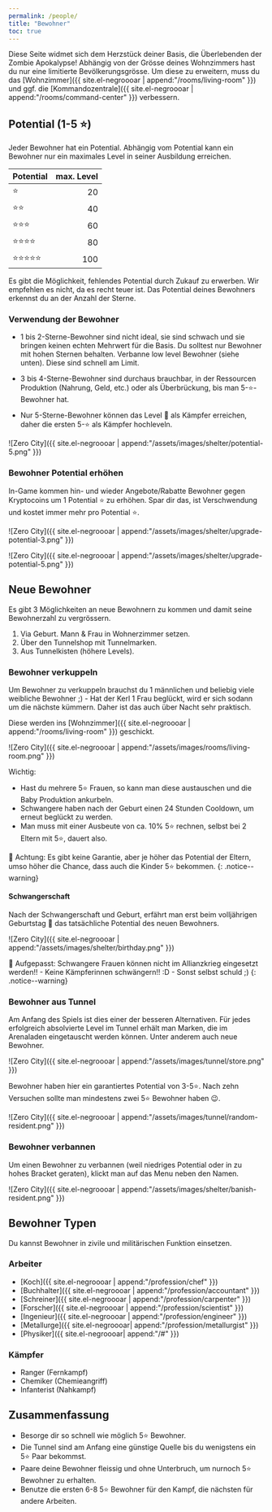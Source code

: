 ```yaml
---
permalink: /people/
title: "Bewohner"
toc: true
---
```


Diese Seite widmet sich dem Herzstück deiner Basis, die Überlebenden der Zombie Apokalypse! Abhängig von der Grösse deines Wohnzimmers hast du nur eine limitierte Bevölkerungsgrösse. Um diese zu erweitern, muss du das [Wohnzimmer]({{ site.el-negroooar | append:"/rooms/living-room" }}) und ggf. die [Kommandozentrale]({{ site.el-negroooar | append:"/rooms/command-center" }}) verbessern.

## Potential (1-5 :star:)

Jeder Bewohner hat ein Potential. Abhängig vom Potential kann ein Bewohner nur ein maximales Level in seiner Ausbildung erreichen.

| Potential                      | max. Level |
| ------------------------------ | ----: |
| :star:                         | 20    |
| :star::star:                   | 40    |
| :star::star::star:             | 60    |
| :star::star::star::star:       | 80    |
| :star::star::star::star::star: | 100   |

Es gibt die Möglichkeit, fehlendes Potential durch Zukauf zu erwerben. Wir empfehlen es nicht, da es recht teuer ist. Das Potential deines Bewohners erkennst du an der Anzahl der Sterne.

### Verwendung der Bewohner

- 1 bis 2-Sterne-Bewohner sind nicht ideal, sie sind schwach und sie bringen keinen echten Mehrwert für die Basis. Du solltest nur Bewohner mit hohen Sternen behalten. Verbanne low level Bewohner (siehe unten). Diese sind schnell am Limit.

- 3 bis 4-Sterne-Bewohner sind durchaus brauchbar, in der Ressourcen Produktion (Nahrung, Geld, etc.) oder als Überbrückung, bis man 5-:star:-Bewohner hat.

- Nur 5-Sterne-Bewohner können das Level :100: als Kämpfer erreichen, daher die ersten 5-:star: als Kämpfer hochleveln.

![Zero City]({{ site.el-negroooar | append:"/assets/images/shelter/potential-5.png" }})


### Bewohner Potential erhöhen

In-Game kommen hin- und wieder Angebote/Rabatte Bewohner gegen Kryptocoins um 1 Potential :star: zu erhöhen. Spar dir das, ist Verschwendung und kostet immer mehr pro Potential :star:.

![Zero City]({{ site.el-negroooar | append:"/assets/images/shelter/upgrade-potential-3.png" }})

![Zero City]({{ site.el-negroooar | append:"/assets/images/shelter/upgrade-potential-5.png" }})


## Neue Bewohner

Es gibt 3 Möglichkeiten an neue Bewohnern zu kommen und damit seine Bewohnerzahl zu vergrössern.

1. Via Geburt. Mann & Frau in Wohnerzimmer setzen.
2. Über den Tunnelshop mit Tunnelmarken.
3. Aus Tunnelkisten (höhere Levels).

### Bewohner verkuppeln

Um Bewohner zu verkuppeln brauchst du 1 männlichen und beliebig viele weibliche Bewohner ;) - Hat der Kerl 1 Frau beglückt, wird er sich sodann um die nächste kümmern. Daher ist das auch über Nacht sehr praktisch.

Diese werden ins [Wohnzimmer]({{ site.el-negroooar | append:"/rooms/living-room" }}) geschickt.

![Zero City]({{ site.el-negroooar | append:"/assets/images/rooms/living-room.png" }})

Wichtig:
- Hast du mehrere 5:star: Frauen, so kann man diese austauschen und die Baby Produktion ankurbeln.
- Schwangere haben nach der Geburt einen 24 Stunden Cooldown, um erneut beglückt zu werden.
- Man muss mit einer Ausbeute von ca. 10% 5:star: rechnen, selbst bei 2 Eltern mit 5:star:, dauert also.

 :round_pushpin: Achtung: Es gibt keine Garantie, aber je höher das Potential der Eltern, umso höher die Chance, dass auch die Kinder 5:star: bekommen.
{: .notice--warning}


#### Schwangerschaft

Nach der Schwangerschaft und Geburt, erfährt man erst beim volljährigen Geburtstag :birthday: das tatsächliche Potential des neuen Bewohners.

![Zero City]({{ site.el-negroooar | append:"/assets/images/shelter/birthday.png" }})

 :round_pushpin: Aufgepasst: Schwangere Frauen können nicht im Allianzkrieg eingesetzt werden!! - Keine Kämpferinnen schwängern!! :D - Sonst selbst schuld ;)
{: .notice--warning}

### Bewohner aus Tunnel

Am Anfang des Spiels ist dies einer der besseren Alternativen. Für jedes erfolgreich absolvierte Level im Tunnel erhält man Marken, die im Arenaladen eingetauscht werden können. Unter anderem auch neue Bewohner.

![Zero City]({{ site.el-negroooar | append:"/assets/images/tunnel/store.png" }})

Bewohner haben hier ein garantiertes Potential von 3-5:star:. Nach zehn Versuchen sollte man mindestens zwei 5:star: Bewohner haben :wink:.

![Zero City]({{ site.el-negroooar | append:"/assets/images/tunnel/random-resident.png" }})


### Bewohner verbannen

Um einen Bewohner zu verbannen (weil niedriges Potential oder in zu hohes Bracket geraten), klickt man auf das Menu neben den Namen.

![Zero City]({{ site.el-negroooar | append:"/assets/images/shelter/banish-resident.png" }})


## Bewohner Typen

Du kannst Bewohner in zivile und militärischen Funktion einsetzen.

### Arbeiter

- [Koch]({{ site.el-negroooar | append:"/profession/chef" }})
- [Buchhalter]({{ site.el-negroooar | append:"/profession/accountant" }})
- [Schreiner]({{ site.el-negroooar | append:"/profession/carpenter" }})
- [Forscher]({{ site.el-negroooar | append:"/profession/scientist" }})
- [Ingenieur]({{ site.el-negroooar | append:"/profession/engineer" }})
- [Metallurge]({{ site.el-negroooar| append:"/profession/metallurgist" }})
- [Physiker]({{ site.el-negroooar| append:"/#" }})

### Kämpfer

- Ranger (Fernkampf)
- Chemiker (Chemieangriff)
- Infanterist (Nahkampf)


## Zusammenfassung

- Besorge dir so schnell wie möglich 5:star: Bewohner.
- Die Tunnel sind am Anfang eine günstige Quelle bis du wenigstens ein 5:star: Paar bekommst.
- Paare deine Bewohner fleissig und ohne Unterbruch, um nurnoch 5:star: Bewohner zu erhalten.
- Benutze die ersten 6-8 5:star: Bewohner für den Kampf, die nächsten für andere Arbeiten. 

